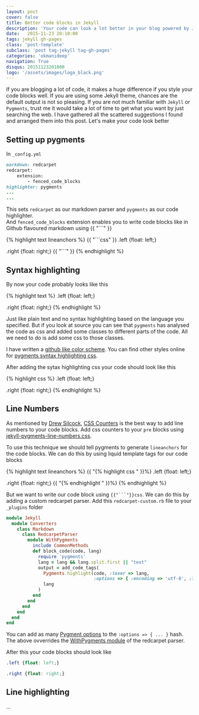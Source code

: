 ```yaml
---
layout: post
cover: false
title: Better code blocks in Jekyll
description: 'Your code can look a lot better in your blog powered by Jekyll if you do these simple things. Add line numbers, line highlights in your plain github flavored markdown in all your blog posts.'
date:   2015-11-23 20:10:00
tags: jekyll gh-pages
class: 'post-template'
subclass: 'post tag-jekyll tag-gh-pages'
categories: 'okmanideep'
navigation: True
disqus: 20151123201000
logo: '/assets/images/logo_black.png'
---
```


If you are blogging a lot of code, it makes a huge difference if you style your code blocks well. If you are using some Jekyll theme, chances are the default output is not so pleasing. If you are not much familiar with `Jekyll` or `Pygments`, trust me it would take a lot of time to get what you want by just searching the web. I have gathered  all the scattered suggestions I found and arranged them into this post. Let's make your code look better

## Setting up pygments ##
In `_config.yml`

```ruby
markdown: redcarpet
redcarpet:
    extension:
        - fenced_code_blocks
highlighter: pygments
...
...
```

This sets `redcarpet` as our markdown parser and `pygments` as our code highlighter.  
And `fenced_code_blocks` extension enables you to write code blocks like in Github flavoured markdown using {{ "```" }}  

{% highlight text lineanchors %}
{{ "```css" }}
.left {float: left;}

.right {float: right;}
{{ "```" }}
{% endhighlight %}


## Syntax highlighting ##
By now your code probably looks like this

{% highlight text %}
  .left {float: left;}
  
  .right {float: right;}
{% endhighlight %}

Just like plain text and no syntax highlighting based on the language you specified. But if you look at source you can see that `pygments` has analysed the code as css and added some classes to different parts of the code. All we need to do is add some css to those classes.

I have written a [github like color scheme](https://gist.github.com/okmanideep/aa0890c6da9104e16a7a). You can find other styles online for [pygments syntax highlighting css](https://www.google.co.in/search?q=pygments+syntax+highlighting+css).

After adding the sytax highlighting css your code should look like this

{% highlight css %}
  .left {float: left;}
  
  .right {float: right;}
{% endhighlight %}

## Line Numbers ##
As mentioned by [Drew Silcock](https://drewsilcock.co.uk/proper-linenumbers/), [CSS Counters](https://developer.mozilla.org/en-US/docs/Web/CSS/CSS_Lists_and_Counters/Using_CSS_counters) is the best way to add line numbers to your code blocks. Add css counters to your `pre` blocks using [jekyll-pygments-line-numbers.css](https://gist.github.com/okmanideep/55419a959b7fd39a1c89).

To use this technique we should tell pygments to generate `lineanchors` for the code blocks. We can do this by using liquid template tags for our code blocks

{% highlight text lineanchors %}
{{ "{% highlight css " }}%}
.left {float: left;}

.right {float: right;}
{{ "{% endhighlight " }}%}
{% endhighlight %}

But we want to write our code block using `{{"```"}}css`. We can do this by adding a custom redcarpet parser. Add this `redcarpet-custom.rb` file to your `_plugins` folder

```ruby
module Jekyll
  module Converters
    class Markdown
      class RedcarpetParser
        module WithPygments
          include CommonMethods
          def block_code(code, lang)
            require 'pygments'
            lang = lang && lang.split.first || "text"
            output = add_code_tags(
              Pygments.highlight(code, :lexer => lang,
                                 :options => { :encoding => 'utf-8', :lineanchors =>'line' }),
              lang
            )
          end
        end
      end
    end
  end
end
```

You can add as many [Pygment options](http://pygments.org/docs/formatters/) to the `:options => { ... }` hash. The above ovverrides the [WithPygments module](https://github.com/jekyll/jekyll/blob/master/lib/jekyll/converters/markdown/redcarpet_parser.rb) of the redcarpet parser.

After this your code blocks should look like

```css
.left {float: left;}

.right {float: right;}
```

## Line highlighting ##
...
